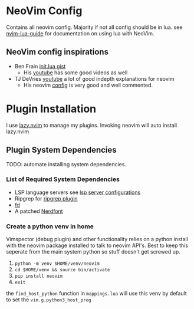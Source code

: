 # NeoVim Config

Contains all neovim config. Majority if not all config should be in lua. see
[nvim-lua-guide](https://github.com/nanotee/nvim-lua-guide) for documentation on
using lua with NeoVim.

## NeoVim config inspirations

- Ben Frain [init.lua gist](https://gist.github.com/benfrain/97f2b91087121b2d4ba0dcc4202d252f)
  - His [youtube](https://www.youtube.com/channel/UC6UnOs9NSiyVjsemVX30KCA) has some good videos as well 
- TJ DeVries [youtube](https://www.youtube.com/c/TJDeVries) a lot of good
  indepth explanations for neovim
  - His neovim [config](https://github.com/tjdevries/config_manager/blob/master/xdg_config/nvim/init.lua) is very good and well commented.

# Plugin Installation
I use [lazy.nvim](https://github.com/folke/lazy.nvim) to manage
my plugins. Invoking neovim will auto install lazy.nvim

## Plugin System Dependencies
TODO: automate installing system dependencies.

### List of Required System Dependencies
- LSP language servers see [lsp server configurations](https://github.com/neovim/nvim-lspconfig/blob/master/doc/server_configurations.md)
- Ripgrep for [ripgrep plugin](https://github.com/BurntSushi/ripgrep#installation)
- [fd](https://github.com/sharkdp/fd#installation)
- A patched [Nerdfont](https://gist.github.com/davidteren/898f2dcccd42d9f8680ec69a3a5d350e)

### Create a python venv in home
Vimspector (debug plugin) and other functionality relies on a python install
with the neovim package installed to talk to neovim API's. Best to keep this
seperate from the main system python so stuff doesn't get screwed up.

1. `python -m venv $HOME/venv/neovim`
2. `cd $HOME/venv && source bin/activate`
3. `pip install neovim`
4. `exit`

the `find_host_python` function in `mappings.lua` will use this venv by default
to set the `vim.g.python3_host_prog`
